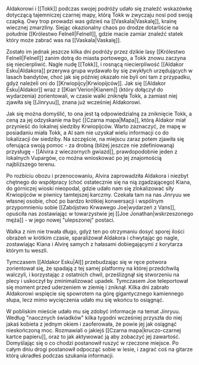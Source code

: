 Aldakorowi i [[Tokk]] podczas swojej podróży udało się znaleźć wskazówkę dotyczącą tajemniczej czarnej mapy, którą Tokk w zwyczaju nosi pod swoją czapką. Owy trop prowadzi was gdzieś na [[Vaskala|Vaskalę]], krainę wiecznej zmarzliny. Siejąc okazionalny chaos po drodze dotarliście na południe [[Królestwo Felnell|Felnell]], gdzie macie zamiar znaleźć statek który może zabrać was na [[Vaskala|Vaskalę]].

Zostało im jednak jeszcze kilka dni podróży przez dzikie lasy [[Królestwo Felnell|Felnell]] zanim dotrą do miasta portowego, a Tokk znowu zaczyna się niecierpliwić. Nagle nudę [[Tokk]], i rosnącą niecierpliwość [[Aldakor Esku|Aldakora]] przerywa grupa wydawało by się zwykłych urzędujących w lasach bandytów, choć jak się później okazało nie byli oni tam z przypadku, gdyż należeli oni do [[Krwiopijcy|Krwiopijców]]. Jak się [[Aldakor Esku|Aldakor]] wraz z [[Kian'Verion|Kianem]] (który dołączył do wydarzenia) zorientowali, w czasie walki zniknęła Tokk, a zamiast niej zjawiła się [[Jinryuu]], znana już wcześniej Aldakorowi.

Jak się można domyślić, to ona jest tą odpowiedzialną za zniknięcie Tokk, a ceną za jej odzyskanie ma być [[Czarna mapa|Mapa]], którą Aldakor miał przynieść do lokalnej siedziby Krwiopijców. Warto zaznaczyć, że mapę w posiadaniu miała Tokk, a Al sam nie uzyskał wielu informacji co do lokalizacji ów siedziby. Na szczęście, na miejscu zaraz potem zjawiła się oferująca swoją pomoc - za drobną (bliżej jeszcze nie zdefiniowaną) przysługę - [[Alvira z wieczornych gwiazd]], prawdopodobnie jeden z lokalnych Vupargów, co można wnioskować po jej znajomością najbliższego terenu.

Po rozbiciu obozu i przenocowaniu, Alvira zaprowadziła Aldakora i niezbyt chętnego do współpracy (choć ostatecznie się na nią zgadzającego) Kiana, do górniczej wioski nieopodal, gdzie udało nam się zlokalizować siły Krwiopijców w piwnicy tamtejszej karczmy. Czekała tam na nas Jinryuu we własnej osobie, choć po bardzo krótkiej konwersacji i wspólnym przypomnieniu sobie [[Zabójstwo Krwawego Joe|wydarzeń z Vans]], opuściła nas zostawiając w towarzystwie jej [[Joe Jonathan|wskrzeszonego męża]] - w jego nowej "ulepszonej" postaci.

Walka z nim nie trwała długo, gdyż ten po otrzymaniu dosyć sporej ilości obrażeń w krótkim czasie, sparaliżował Aldakora i chwytając go nagle, zostawiając Kiana i Alvirę samych z hałasami dobiegającymi z korytarza którym tu weszli. 

Tymczasem [[Aldakor Esku|Al]] przebudzając się w ręce potwora zorientował się, że spadają z tej samej platformy na której przedchwilą walczyli, i korzystając z ostatnich chwil, prześlizgnął się stworzeniu na plecy i uskoczył by zminimalizować upadek. Tymczasem Joe teleportował się moment przed uderzeniem w ziemię i zniknął. Kilka dni zabrało Aldakorowi wspięcie się spowrotem na górę gigantycznego kamiennego słupa, lecz mimo wycięczenia udało mu się wkońcu to osiągnąć.

W pobliskim mieście udało mu się zdobyć informacje na temat Jinryuu. Według "naocznych świadków" kilka tygodni wcześniej przyszła do niej jakaś kobieta z jednym okiem i zaoferowała, że powie jej jak osiągnąć nieskończoną moc. Rozmawiali o jakiejś [[Czarna mapa|kruczo-czarnej kartce papieru]], oraz to jak aktywować ją aby zobaczyć jej zawartość. Domyślając się o co chodzi postanowił ruszyć w rzeczone miejsce. Po całym dniu drogi postanowił odpocząć sobie w lesie, i zagrać coś na gitarze którą ukradłeś podczas szukania informacji.